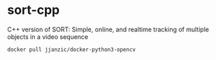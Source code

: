 # sort-cpp
C++ version of SORT: Simple, online, and realtime tracking of multiple objects in a video sequence

```bash
docker pull jjanzic/docker-python3-opencv
```




